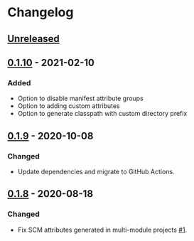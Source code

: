 # Changelog

## [Unreleased]

## [0.1.10] - 2021-02-10
### Added
- Option to disable manifest attribute groups
- Option to adding custom attributes
- Option to generate classpath with custom directory prefix

## [0.1.9] - 2020-10-08
### Changed
- Update dependencies and migrate to GitHub Actions.

## [0.1.8] - 2020-08-18
### Changed
- Fix SCM attributes generated in multi-module projects [#1](https://github.com/coditory/gradle-manifest-plugin/issues/1).

[Unreleased]: https://github.com/coditory/gradle-manifest-plugin/compare/v0.1.10...HEAD
[0.1.10]: https://github.com/coditory/gradle-manifest-plugin/compare/v0.1.10...HEAD
[0.1.9]: https://github.com/coditory/gradle-manifest-plugin/compare/v0.1.8...v0.1.9
[0.1.8]: https://github.com/coditory/gradle-manifest-plugin/compare/v0.1.7...v0.1.8
